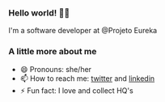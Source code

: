 ### Hello world! 👋🏾

I'm a software developer at @Projeto Eureka

### A little more about me

- 😄 Pronouns: she/her
- 📫 How to reach me: [twitter](https://twitter.com/quotedevunquote) and [linkedin](https://www.linkedin.com/in/dayane-campos/)
- ⚡ Fun fact: I love and collect HQ's
<!--- 🔭 I’m currently working on:
- 🌱 I’m currently learning: 
-->
